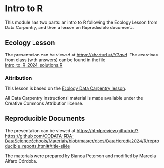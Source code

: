 
# Intro to R 

This module has two parts: an intro to R following the Ecology Lesson from Data Carpentry, and then a lesson on Reproducible documents.

## Ecology Lesson

The presentation can be viewed at https://shorturl.at/Y2qvd. The exercises from class (with answers) can be found in the file [Intro_to_R_2024_solutions.R](Intro_to_R_2024_solutions.R)

### Attribution

This lesson is based on the [Ecology Data Carpentry lesson](https://datacarpentry.org/R-ecology-lesson/index.html).

All Data Carpentry instructional material is made available under the Creative Commons Attribution license.


## Reproducible Documents

The presentation can be viewed at https://htmlpreview.github.io/?https://github.com/CODATA-RDA-DataScienceSchools/Materials/blob/master/docs/DataHeredia2024/R/reproducible_reports.html#/title-slide 

The materials were prepared by Bianca Peterson and modified by Marcela Alfaro Córdoba.
